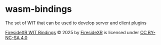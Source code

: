 # wasm-bindings
The set of WIT that can be used to develop server and client plugins

<a href="https://creativecommons.org">FiresideXR WIT Bindings</a> © 2025 by <a href="https://creativecommons.org">FiresideXR</a> is licensed under <a href="https://creativecommons.org/licenses/by-nc-sa/4.0/">CC BY-NC-SA 4.0</a>
